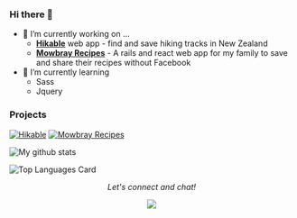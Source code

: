 ### Hi there 👋

<!--
**lukesherwood/lukesherwood** is a ✨ _special_ ✨ repository because its `README.md` (this file) appears on your GitHub profile.
-->
- 🔭 I’m currently working on ...
  - **[Hikable](https://hikable.netlify.app)** web app - find and save hiking tracks in New Zealand
  - **[Mowbray Recipes](https://mowbrayrecipes.netlify.app)** - A rails and react web app for my family to save and share their recipes without Facebook
- 🌱 I’m currently learning 
  - Sass
  - Jquery

### Projects
  [![Hikable](https://github-readme-stats.vercel.app/api/pin/?username=lukesherwood&repo=hikable-api&show_owner=true)](https://github.com/lukesherwood/hikable-api)
  [![Mowbray Recipes](https://github-readme-stats.vercel.app/api/pin/?username=lukesherwood&repo=mowbrayrecipes-api&show_owner=true)](https://github.com/lukesherwood/mowbrayrecipes-api)


![My github stats](https://github-readme-stats.vercel.app/api?username=lukesherwood&show_icons=true)

![Top Languages Card](https://github-readme-stats.vercel.app/api/top-langs/?username=lukesherwood&layout=compact)

<p align="center">
  <i>Let's connect and chat!</i>
  <p align="center">
    <a href="https://www.linkedin.com/in/lukesherwood/" alt="Linkedin"><img src="https://github.com/imdhruv99/imdhruv99/blob/master/readme/linkedin.png"></a>  
  </p>
</p>
